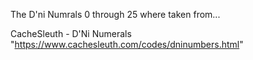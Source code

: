 The D'ni Numrals 0 through 25 where taken from...

CacheSleuth - D'Ni Numerals
"https://www.cachesleuth.com/codes/dninumbers.html"